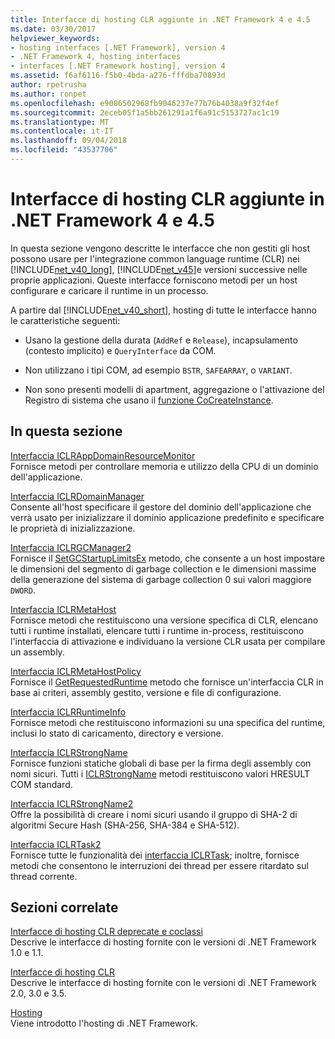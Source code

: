 ```yaml
---
title: Interfacce di hosting CLR aggiunte in .NET Framework 4 e 4.5
ms.date: 03/30/2017
helpviewer_keywords:
- hosting interfaces [.NET Framework], version 4
- .NET Framework 4, hosting interfaces
- interfaces [.NET Framework hosting], version 4
ms.assetid: f6af6116-f5b0-4bda-a276-fffdba70893d
author: rpetrusha
ms.author: ronpet
ms.openlocfilehash: e9086502968fb9046237e77b76b4038a9f32f4ef
ms.sourcegitcommit: 2eceb05f1a5bb261291a1f6a91c5153727ac1c19
ms.translationtype: MT
ms.contentlocale: it-IT
ms.lasthandoff: 09/04/2018
ms.locfileid: "43537706"
---
```

# <a name="clr-hosting-interfaces-added-in-the-net-framework-4-and-45"></a>Interfacce di hosting CLR aggiunte in .NET Framework 4 e 4.5
In questa sezione vengono descritte le interfacce che non gestiti gli host possono usare per l'integrazione common language runtime (CLR) nei [!INCLUDE[net_v40_long](../../../../includes/net-v40-long-md.md)], [!INCLUDE[net_v45](../../../../includes/net-v45-md.md)]e versioni successive nelle proprie applicazioni. Queste interfacce forniscono metodi per un host configurare e caricare il runtime in un processo.  
  
 A partire dal [!INCLUDE[net_v40_short](../../../../includes/net-v40-short-md.md)], hosting di tutte le interfacce hanno le caratteristiche seguenti:  
  
-   Usano la gestione della durata (`AddRef` e `Release`), incapsulamento (contesto implicito) e `QueryInterface` da COM.  
  
-   Non utilizzano i tipi COM, ad esempio `BSTR`, `SAFEARRAY`, o `VARIANT`.  
  
-   Non sono presenti modelli di apartment, aggregazione o l'attivazione del Registro di sistema che usano il [funzione CoCreateInstance](https://go.microsoft.com/fwlink/?LinkId=142894).  
  
## <a name="in-this-section"></a>In questa sezione  
 [Interfaccia ICLRAppDomainResourceMonitor](../../../../docs/framework/unmanaged-api/hosting/iclrappdomainresourcemonitor-interface.md)  
 Fornisce metodi per controllare memoria e utilizzo della CPU di un dominio dell'applicazione.  
  
 [Interfaccia ICLRDomainManager](../../../../docs/framework/unmanaged-api/hosting/iclrdomainmanager-interface.md)  
 Consente all'host specificare il gestore del dominio dell'applicazione che verrà usato per inizializzare il dominio applicazione predefinito e specificare le proprietà di inizializzazione.  
  
 [Interfaccia ICLRGCManager2](../../../../docs/framework/unmanaged-api/hosting/iclrgcmanager2-interface.md)  
 Fornisce il [SetGCStartupLimitsEx](../../../../docs/framework/unmanaged-api/hosting/iclrgcmanager2-setgcstartuplimitsex-method.md) metodo, che consente a un host impostare le dimensioni del segmento di garbage collection e le dimensioni massime della generazione del sistema di garbage collection 0 sui valori maggiore `DWORD`.  
  
 [Interfaccia ICLRMetaHost](../../../../docs/framework/unmanaged-api/hosting/iclrmetahost-interface.md)  
 Fornisce metodi che restituiscono una versione specifica di CLR, elencano tutti i runtime installati, elencare tutti i runtime in-process, restituiscono l'interfaccia di attivazione e individuano la versione CLR usata per compilare un assembly.  
  
 [Interfaccia ICLRMetaHostPolicy](../../../../docs/framework/unmanaged-api/hosting/iclrmetahostpolicy-interface.md)  
 Fornisce il [GetRequestedRuntime](../../../../docs/framework/unmanaged-api/hosting/iclrmetahostpolicy-getrequestedruntime-method.md) metodo che fornisce un'interfaccia CLR in base ai criteri, assembly gestito, versione e file di configurazione.  
  
 [Interfaccia ICLRRuntimeInfo](../../../../docs/framework/unmanaged-api/hosting/iclrruntimeinfo-interface.md)  
 Fornisce metodi che restituiscono informazioni su una specifica del runtime, inclusi lo stato di caricamento, directory e versione.  
  
 [Interfaccia ICLRStrongName](../../../../docs/framework/unmanaged-api/hosting/iclrstrongname-interface.md)  
 Fornisce funzioni statiche globali di base per la firma degli assembly con nomi sicuri. Tutti i [ICLRStrongName](../../../../docs/framework/unmanaged-api/hosting/iclrstrongname-interface.md) metodi restituiscono valori HRESULT COM standard.  
  
 [Interfaccia ICLRStrongName2](../../../../docs/framework/unmanaged-api/hosting/iclrstrongname2-interface.md)  
 Offre la possibilità di creare i nomi sicuri usando il gruppo di SHA-2 di algoritmi Secure Hash (SHA-256, SHA-384 e SHA-512).  
  
 [Interfaccia ICLRTask2](../../../../docs/framework/unmanaged-api/hosting/iclrtask2-interface.md)  
 Fornisce tutte le funzionalità dei [interfaccia ICLRTask](../../../../docs/framework/unmanaged-api/hosting/iclrtask-interface.md); inoltre, fornisce metodi che consentono le interruzioni dei thread per essere ritardato sul thread corrente.  
  
## <a name="related-sections"></a>Sezioni correlate  
 [Interfacce di hosting CLR deprecate e coclassi](../../../../docs/framework/unmanaged-api/hosting/deprecated-clr-hosting-interfaces-and-coclasses.md)  
 Descrive le interfacce di hosting fornite con le versioni di .NET Framework 1.0 e 1.1.  
  
 [Interfacce di hosting CLR](../../../../docs/framework/unmanaged-api/hosting/clr-hosting-interfaces.md)  
 Descrive le interfacce di hosting fornite con le versioni di .NET Framework 2.0, 3.0 e 3.5.  
  
 [Hosting](../../../../docs/framework/unmanaged-api/hosting/index.md)  
 Viene introdotto l'hosting di .NET Framework.
